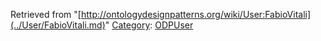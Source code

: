 Retrieved from "[http://ontologydesignpatterns.org/wiki/User:FabioVitali](../User/FabioVitali.md)"
 [Category](http://ontologydesignpatterns.org/wiki/Special:Categories "Special:Categories"): [ODPUser](../Category/ODPUser.md "Category:ODPUser")